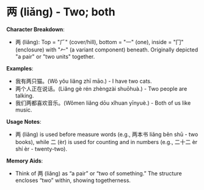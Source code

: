 # **两 (liǎng) - Two; both**

**Character Breakdown**:  
- 两 (liǎng): Top = "⺁" (cover/hill), bottom = "一" (one), inside = "冂" (enclosure) with "𠂉" (a variant component) beneath. Originally depicted "a pair" or "two units" together.

**Examples**:  
- 我有两只猫。(Wǒ yǒu liǎng zhī māo.) - I have two cats.  
- 两个人正在说话。(Liǎng gè rén zhèngzài shuōhuà.) - Two people are talking.  
- 我们两都喜欢音乐。(Wǒmen liǎng dōu xǐhuan yīnyuè.) - Both of us like music.

**Usage Notes**:  
- 两 (liǎng) is used before measure words (e.g., 两本书 liǎng běn shū - two books), while 二 (èr) is used for counting and in numbers (e.g., 二十二 èr shí èr - twenty-two).

**Memory Aids**:  
- Think of 两 (liǎng) as “a pair” or “two of something.” The structure encloses “two” within, showing togetherness.